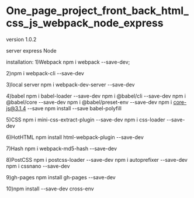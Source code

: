 # One_page_project_front_back_html_css_js_webpack_node_express
version 1.0.2

server express Node

installation:
1)Webpack npm i webpack --save-dev;

2)npm i webpack-cli --save-dev

3)local server
npm i webpack-dev-server --save-dev

4)babel
npm i babel-loader --save-dev
npm i @babel/cli --save-dev
npm i @babel/core --save-dev
npm i @babel/preset-env --save-dev
npm i core-js@3.1.4 --save
npm install --save babel-polyfill

5)CSS
npm i mini-css-extract-plugin --save-dev
npm i css-loader --save-dev

6)HotHTML
npm install html-webpack-plugin --save-dev

7)Hash
npm i webpack-md5-hash --save-dev

8)PostCSS
npm i postcss-loader --save-dev
npm i autoprefixer --save-dev
npm i cssnano --save-dev

9)gh-pages
npm install gh-pages --save-dev

10)npm install --save-dev cross-env
